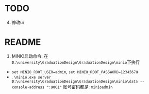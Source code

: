 # TODO

<!-- 1. 修改图片生成的ui
    - 生成前不占位置
    - 生成后将配置挤在左边，右边空出一个空间存放图片
    - 因为图片可以批量生成，因此参考豆包。如下图
    ![alt text](image.png) -->

<!-- 2. OSS - minio -->

<!-- 3. 登陆注册 -->

4. 修改ui


<!-- 4. 收藏夹 -->


<!-- 5. 历史 -->



# README
1. MINIO启动命令: 在`D:\university\GraduationDesign\GraduationDesign\minio`下执行 
- `set MINIO_ROOT_USER=admin`, `set MINIO_ROOT_PASSWORD=12345678`
- `.\minio.exe server D:\university\GraduationDesign\GraduationDesign\minio\data --console-address ":9001"` 账号密码都是: `minioadmin`

